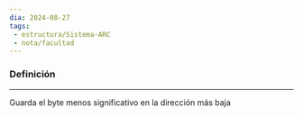 ```yaml
---
dia: 2024-08-27
tags: 
 - estructura/Sistema-ARC
 - nota/facultad
---
```

### Definición
---
Guarda el byte menos significativo en la dirección más baja